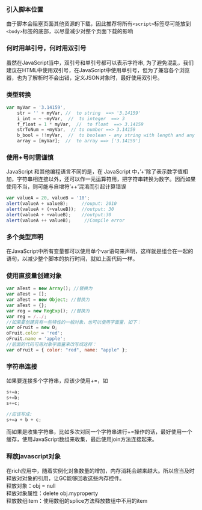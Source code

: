 ### 引入脚本位置  
由于脚本会阻塞页面其他资源的下载，因此推荐将所有`<script>`标签尽可能放到`<body>`标签的底部，以尽量减少对整个页面下载的影响

### 何时用单引号，何时用双引号  
虽然在JavaScript当中，双引号和单引号都可以表示字符串, 为了避免混乱，我们建议在HTML中使用双引号，在JavaScript中使用单引号，但为了兼容各个浏览器，也为了解析时不会出错，定义JSON对象时，最好使用双引号。

### 类型转换  
```javascript
var myVar = '3.14159',
    str = '' + myVar, //  to string  ==> '3.14159'
    i_int = ~ ~myVar,  //  to integer  ==> 3
    f_float = 1 * myVar,  //  to float  ==> 3.14159
    strToNum = +myVar,  // to number ==> 3.14159
    b_bool = !!myVar,  //  to boolean - any string with length and any number except 0 are true  ==> true
    array = [myVar];  //  to array ==> ['3.14159']
```

### 使用+号时需谨慎
JavaScript 和其他编程语言不同的是，在 JavaScript 中，’+'除了表示数字值相加，字符串相连接以外，还可以作一元运算符用，把字符串转换为数字。因而如果使用不当，则可能与自增符’++’混淆而引起计算错误
```javascript
var valueA = 20, valueB = '10';
alert(valueA + valueB);     //ouput: 2010 
alert(valueA + (+valueB));  //output: 30 
alert(valueA + +valueB);    //output:30 
alert(valueA ++ valueB);     //Compile error
```

### 多个类型声明  
在JavaScript中所有变量都可以使用单个var语句来声明，这样就是组合在一起的语句，以减少整个脚本的执行时间，就如上面代码一样。 

### 使用直接量创建对象   
```javascript
var aTest = new Array(); //替换为
var aTest = [];
var aTest = new Object; //替换为
var aTest = {};
var reg = new RegExp(); //替换为
var reg = /../;
//如果要创建具有一些特性的一般对象，也可以使用字面量，如下：
var oFruit = new O;
oFruit.color = 'red';
oFruit.name = 'apple';
//前面的代码可用对象字面量来改写成这样： 
var oFruit = { color: "red", name: "apple" };
```

### 字符串连接  
如果要连接多个字符串，应该少使用+=，如
```javascript
s+=a;
s+=b;
s+=c;

//应该写成:
s+=a + b + c;  
```
而如果是收集字符串，比如多次对同一个字符串进行+=操作的话，最好使用一个缓存，使用JavaScript数组来收集，最后使用join方法连接起来。

### 释放javascript对象  
在rich应用中，随着实例化对象数量的增加，内存消耗会越来越大。所以应当及时释放对对象的引用，让GC能够回收这些内存控件。  
释放对象：obj = null  
释放对象属性：delete obj.myproperty  
释放数组item：使用数组的splice方法释放数组中不用的item  
